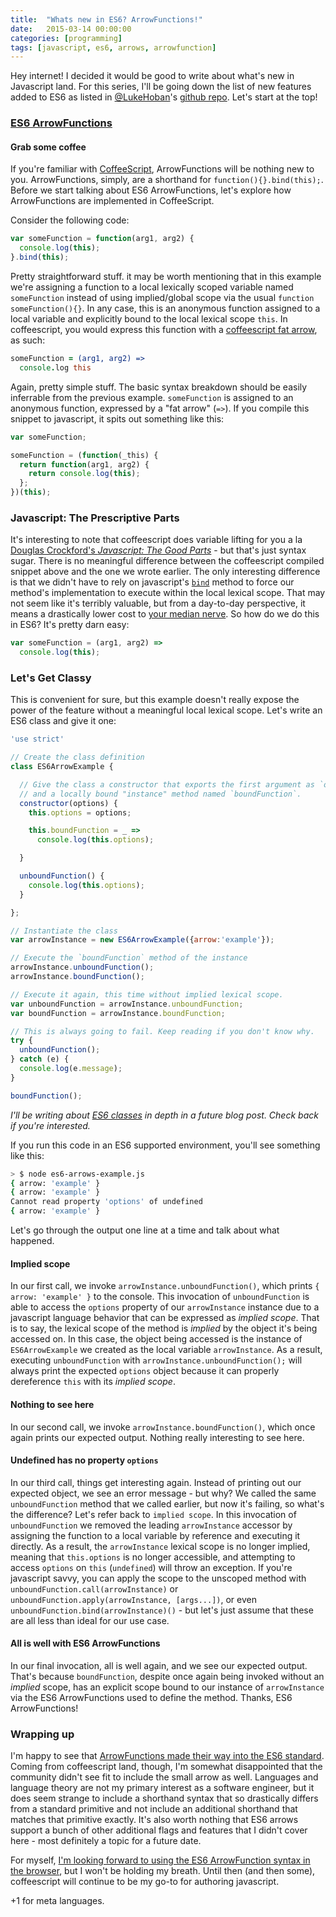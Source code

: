 ```yaml
---
title:  "Whats new in ES6? ArrowFunctions!"
date:   2015-03-14 00:00:00
categories: [programming]
tags: [javascript, es6, arrows, arrowfunction]
---
```


Hey internet! I decided it would be good to write about what's new in Javascript land. For this series, I'll be going down the list of new features added to ES6 as listed in [@LukeHoban](https://github.com/lukehoban)'s [github repo](https://github.com/lukehoban/es6features). Let's start at the top!

### [ES6 ArrowFunctions](https://developer.mozilla.org/en-US/docs/Web/JavaScript/Reference/Functions/Arrow_functions)

#### Grab some coffee

If you're familiar with [CoffeeScript](http://coffeescript.org/), ArrowFunctions will be nothing new to you. ArrowFunctions, simply, are a shorthand for `function(){}.bind(this);`. Before we start talking about ES6 ArrowFunctions, let's explore how ArrowFunctions are implemented in CoffeeScript.

Consider the following code:

```javascript
var someFunction = function(arg1, arg2) {
  console.log(this);
}.bind(this);
```

Pretty straightforward stuff. it may be worth mentioning that in this example we're assigning a function to a local lexically scoped variable named `someFunction` instead of using implied/global scope via the usual `function someFunction(){}`. In any case, this is an anonymous function assigned to a local variable and explicitly bound to the local lexical scope `this`. In coffeescript, you would express this function with a [coffeescript fat arrow](http://coffeescript.org/#fat-arrow), as such:

```coffeescript
someFunction = (arg1, arg2) =>
  console.log this
```

Again, pretty simple stuff. The basic syntax breakdown should be easily inferrable from the previous example. `someFunction` is assigned to an anonymous function, expressed by a "fat arrow" (`=>`). If you compile this snippet to javascript, it spits out something like this:

```javascript
var someFunction;

someFunction = (function(_this) {
  return function(arg1, arg2) {
    return console.log(this);
  };
})(this);
```

### Javascript: The Prescriptive Parts

It's interesting to note that coffeescript does variable lifting for you a la [Douglas Crockford's _Javascript: The Good Parts_](http://www.amazon.com/JavaScript-Good-Parts-Douglas-Crockford/dp/0596517742) - but that's just syntax sugar. There is no meaningful difference between the coffeescript compiled snippet above and the one we wrote earlier. The only interesting difference is that we didn't have to rely on javascript's [`bind`](https://developer.mozilla.org/en-US/docs/Web/JavaScript/Reference/Global_Objects/Function/bind) method to force our method's implementation to execute within the local lexical scope. That may not seem like it's terribly valuable, but from a day-to-day perspective, it means a drastically lower cost to [your median nerve](http://www.webmd.com/pain-management/carpal-tunnel/carpal-tunnel-syndrome-topic-overview). So how do we do this in ES6? It's pretty darn easy:

```javascript
var someFunction = (arg1, arg2) =>
  console.log(this);
```

### Let's Get Classy

This is convenient for sure, but this example doesn't really expose the power of the feature without a meaningful local lexical scope. Let's write an ES6 class and give it one:

```javascript
'use strict'

// Create the class definition
class ES6ArrowExample {

  // Give the class a constructor that exports the first argument as `options`
  // and a locally bound "instance" method named `boundFunction`.
  constructor(options) {
    this.options = options;

    this.boundFunction = _ =>
      console.log(this.options);

  }

  unboundFunction() {
    console.log(this.options);
  }

};

// Instantiate the class
var arrowInstance = new ES6ArrowExample({arrow:'example'});

// Execute the `boundFunction` method of the instance
arrowInstance.unboundFunction();
arrowInstance.boundFunction();

// Execute it again, this time without implied lexical scope.
var unboundFunction = arrowInstance.unboundFunction;
var boundFunction = arrowInstance.boundFunction;

// This is always going to fail. Keep reading if you don't know why.
try {
  unboundFunction();
} catch (e) {
  console.log(e.message);
}

boundFunction();
```

_I'll be writing about [ES6 classes](https://developer.mozilla.org/en-US/docs/Web/JavaScript/Reference/Classes) in depth in a future blog post. Check back if you're interested._

If you run this code in an ES6 supported environment, you'll see something like this:

```bash
> $ node es6-arrows-example.js
{ arrow: 'example' }
{ arrow: 'example' }
Cannot read property 'options' of undefined
{ arrow: 'example' }
```

Let's go through the output one line at a time and talk about what happened.

#### Implied scope
In our first call, we invoke `arrowInstance.unboundFunction()`, which prints `{ arrow: 'example' }` to the console. This invocation of `unboundFunction` is able to access the `options` property of our `arrowInstance` instance due to a javascript language behavior that can be expressed as _implied scope_. That is to say, the lexical scope of the method is _implied_ by the object it's being accessed on. In this case, the object being accessed is the instance of `ES6ArrowExample` we created as the local variable `arrowInstance`. As a result, executing `unboundFunction` with `arrowInstance.unboundFunction();` will always print the expected `options` object because it can properly dereference `this` with its _implied scope_.

#### Nothing to see here
In our second call, we invoke `arrowInstance.boundFunction()`, which once again prints our expected output. Nothing really interesting to see here.

#### Undefined has no property `options`
In our third call, things get interesting again. Instead of printing out our expected object, we see an error message - but why? We called the same `unboundFunction` method that we called earlier, but now it's failing, so what's the difference? Let's refer back to `implied scope`. In this invocation of `unboundFunction` we removed the leading `arrowInstance` accessor by assigning the function to a local variable by reference and executing it directly. As a result, the `arrowInstance` lexical scope is no longer implied, meaning that `this.options` is no longer accessible, and attempting to access `options` on `this` (`undefined`) will throw an exception. If you're javascript savvy, you can apply the scope to the unscoped method with `unboundFunction.call(arrowInstance)` or `unboundFunction.apply(arrowInstance, [args...])`, or even `unboundFunction.bind(arrowInstance)()` - but let's just assume that these are all less than ideal for our use case.

#### All is well with ES6 ArrowFunctions
In our final invocation, all is well again, and we see our expected output. That's because `boundFunction`, despite once again being invoked without an _implied_ scope, has an explicit scope bound to our instance of `arrowInstance` via the ES6 ArrowFunctions used to define the method. Thanks, ES6 ArrowFunctions!

### Wrapping up
I'm happy to see that [ArrowFunctions made their way into the ES6 standard](http://www.ecma-international.org/ecma-262/6.0/#sec-function-environment-records). Coming from coffeescript land, though, I'm somewhat disappointed that the community didn't see fit to include the small arrow as well. Languages and language theory are not my primary interest as a software engineer, but it does seem strange to include a shorthand syntax that so drastically differs from a standard primitive and not include an additional shorthand that matches that primitive exactly. It's also worth nothing that ES6 arrows support a bunch of other additional flags and features that I didn't cover here - most definitely a topic for a future date.

For myself, [I'm looking forward to using the ES6 ArrowFunction syntax in the browser](http://caniuse.com/#feat=arrow-functions), but I won't be holding my breath. Until then (and then some), coffeescript will continue to be my go-to for authoring javascript.

+1 for meta languages.
